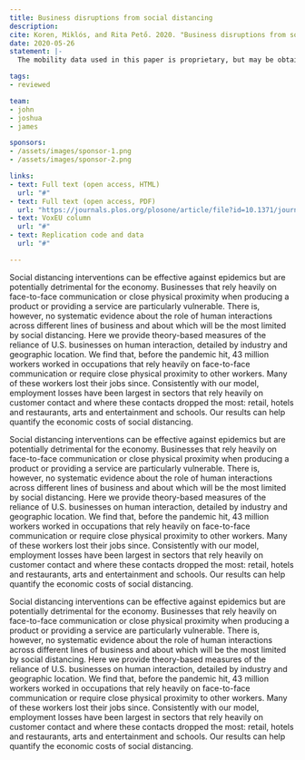 ```yaml
---
title: Business disruptions from social distancing
description: 
cite: Koren, Miklós, and Rita Pető. 2020. "Business disruptions from social distancing" PLoS ONE. 15(9), pp. e0239113.
date: 2020-05-26
statement: |-
  The mobility data used in this paper is proprietary, but may be obtained free of charge for COVID-19-related research from the COVID-19 Consortium. The authors are not affiliated with this consortium. Researchers interested in access to the data can apply at [https://www.safegraph.com/covid-19-data-consortium](https://www.safegraph.com/covid-19-data-consortium) (data manager: Ross Epstein, ross@safegraph.com). After signing a Data Agreement, access is granted within a few days. The Consortium does not require coauthorship and does not review or approve research results before publication. The authors will assist with any reasonable replication attempts for two years following publication. The code and all other data underlying our analysis are licensed for public use and are available on Zenodo at [http://doi.org/10.5281/zenodo.4016325](http://doi.org/10.5281/zenodo.4016325).

tags:
- reviewed

team:
- john
- joshua
- james

sponsors:
- /assets/images/sponsor-1.png
- /assets/images/sponsor-2.png

links:
- text: Full text (open access, HTML)
  url: "#"
- text: Full text (open access, PDF)
  url: "https://journals.plos.org/plosone/article/file?id=10.1371/journal.pone.0239113&type=printable"
- text: VoxEU column
  url: "#"
- text: Replication code and data
  url: "#"

---
```


Social distancing interventions can be effective against epidemics but are potentially detrimental for the economy. Businesses that rely heavily on face-to-face communication or close physical proximity when producing a product or providing a service are particularly vulnerable. There is, however, no systematic evidence about the role of human interactions across different lines of business and about which will be the most limited by social distancing. Here we provide theory-based measures of the reliance of U.S. businesses on human interaction, detailed by industry and geographic location. We find that, before the pandemic hit, 43 million workers worked in occupations that rely heavily on face-to-face communication or require close physical proximity to other workers. Many of these workers lost their jobs since. Consistently with our model, employment losses have been largest in sectors that rely heavily on customer contact and where these contacts dropped the most: retail, hotels and restaurants, arts and entertainment and schools. Our results can help quantify the economic costs of social distancing.

Social distancing interventions can be effective against epidemics but are potentially detrimental for the economy. Businesses that rely heavily on face-to-face communication or close physical proximity when producing a product or providing a service are particularly vulnerable. There is, however, no systematic evidence about the role of human interactions across different lines of business and about which will be the most limited by social distancing. Here we provide theory-based measures of the reliance of U.S. businesses on human interaction, detailed by industry and geographic location. We find that, before the pandemic hit, 43 million workers worked in occupations that rely heavily on face-to-face communication or require close physical proximity to other workers. Many of these workers lost their jobs since. Consistently with our model, employment losses have been largest in sectors that rely heavily on customer contact and where these contacts dropped the most: retail, hotels and restaurants, arts and entertainment and schools. Our results can help quantify the economic costs of social distancing.

Social distancing interventions can be effective against epidemics but are potentially detrimental for the economy. Businesses that rely heavily on face-to-face communication or close physical proximity when producing a product or providing a service are particularly vulnerable. There is, however, no systematic evidence about the role of human interactions across different lines of business and about which will be the most limited by social distancing. Here we provide theory-based measures of the reliance of U.S. businesses on human interaction, detailed by industry and geographic location. We find that, before the pandemic hit, 43 million workers worked in occupations that rely heavily on face-to-face communication or require close physical proximity to other workers. Many of these workers lost their jobs since. Consistently with our model, employment losses have been largest in sectors that rely heavily on customer contact and where these contacts dropped the most: retail, hotels and restaurants, arts and entertainment and schools. Our results can help quantify the economic costs of social distancing.
